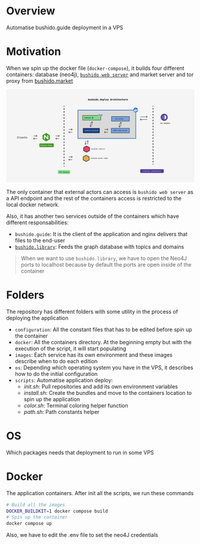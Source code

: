 # Overview
Automatise bushido.guide deployment in a VPS

# Motivation
When we spin up the docker file (`docker-compose`), it builds four different containers: database (neo4j), [`bushido web server`](https://github.com/tipogi/bushido-backend) and market server and tor proxy from [bushido.market](https://github.com/tipogi/bushido.market)

![architecture](./docs/assets/arch.png)

The only container that external actors can access is `bushido web server` as a API endpoint and the rest of the containers access is restricted to the local docker network.

Also, it has another two services outside of the containers which have different responsabilities:
- `bushido.guide`: It is the client of the application and nginx delivers that files to the end-user
- [`bushido.library`](https://github.com/tipogi/bushido.library): Feeds the graph database with topics and domains

> When we want to use `bushido.library`, we have to open the Neo4J ports to localhost because by default the ports are open inside of the container

# Folders
The repository has different folders with some utility in the process of deploying the application
- `configuration`: All the constant files that has to be edited before spin up the container
- `docker`: All the containers directory. At the beginning empty but with the execution of the script, it will start populating
- `images`: Each service has its own environment and these images describe when to do each edition
- `os`: Depending which operating system you have in the VPS, it describes how to do the initial configuration
- `scripts`: Automatise application deploy:
  - *init.sh*: Pull repositories and add its own environment variables
  - *install.sh*: Create the bundles and move to the containers location to spin up the application
  - *color.sh*: Terminal coloring helper function
  - *path.sh*: Path constants helper



# OS
Which packages needs that deployment to run in some VPS

# Docker
The application containers. After init all the scripts, we run these commands
```bash
# Build all the images
DOCKER_BUILDKIT=1 docker compose build
# Spin up the container
docker compose up
```
Also, we have to edit the .env file to set the neo4J credentials